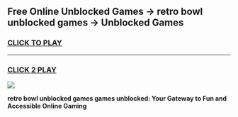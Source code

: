 
## Free Online Unblocked Games → retro bowl unblocked games → Unblocked Games
<h3>
<a href="https://premium.freeplayer.one?title=retro_bowl_unblocked_games&ref=21F">CLICK TO PLAY</a></h3>
<hr>

<h3>
<a href="https://premium.freeplayer.one?title=retro_bowl_unblocked_games&ref=21F">CLICK 2 PLAY</a>
  
</h3>

<a href="https://premium.freeplayer.one?title=retro_bowl_unblocked_games&ref=21F/"><img src="https://clearcache.store/games.png"></a>


**retro bowl unblocked games games unblocked: Your Gateway to Fun and Accessible Online Gaming**
